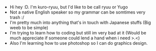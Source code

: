 - Hi hey :D. I'm kuro-ryuu, but I'd like to be call ryuu or Yugo
- Not a native English speaker so my grammar can be somtimes very trash :/
- I'm pretty much into anything that's in touch with Japanese stuffs (Big weeb to be simple)
- I'm trying to learn how to coding but still im very bad at it (Would be much appreciate if someone could lend a hand when i need >.<)
- Also I'm learning how to use photoshop so I can do graphics design.
